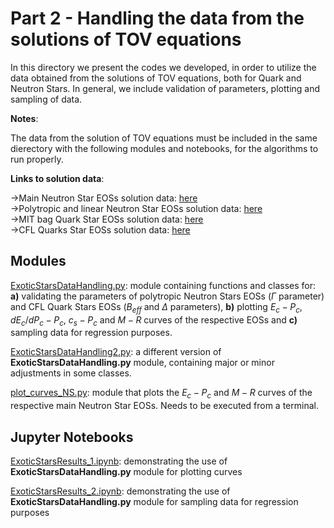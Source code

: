 # Part 2 - Handling the data from the solutions of TOV equations

In this directory we present the codes we developed, in order to utilize the data obtained from the solutions of TOV equations, both for Quark and Neutron Stars. In general, we include validation of parameters, plotting and sampling of data.

**Notes**:

The data from the solution of TOV equations must be included in the same dierectory with the following modules and notebooks, for the algorithms to run properly.

**Links to solution data**:

->Main Neutron Star EOSs solution data: [here](https://drive.google.com/drive/folders/1tzKjCmlceXtXBja5AHdiDcJv3q4RlP-a)<br>
->Polytropic and linear Neutron Star EOSs solution data: [here](https://drive.google.com/drive/folders/1iJNcD9arRdhSIKv6iQoxUYLkpZilexu4)<br>
->MIT bag Quark Star EOSs solution data: [here](https://drive.google.com/drive/folders/1ggiVcc7ypTlooGC-VL1rPPhoCQL4Udgp)<br>
->CFL Quarks Star EOSs solution data: [here](https://drive.google.com/drive/folders/1v7T21M9TRBBpSC7YjSZnBx3M62FIM82s)

## Modules

[ExoticStarsDataHandling.py](https://github.com/istergak/MSc-Computational-Physics-AUTH/blob/main/Thesis%20-%20ML%20and%20ANNs%20regression%20models%20for%20Exotic%20Star's%20EOSs/Part%202%20-%20Handling%20the%20TOV%20equations%20solution%20data%20for%20Exotic%20Stars/ExoticStarsDataHandling.py): module containing functions and classes for: **a)** validating the parameters of polytropic Neutron Stars EOSs ($\Gamma$ parameter) and CFL Quark Stars EOSs ($B_{eff}$ and $\Delta$ parameters), **b)** plotting $E_c-P_c$, $dE_c/dP_c-P_c$, $c_s-P_c$ and $M-R$ curves of the respective EOSs and **c)** sampling data for regression purposes.

[ExoticStarsDataHandling2.py](https://github.com/istergak/MSc-Computational-Physics-AUTH/blob/main/Thesis%20-%20ML%20and%20ANNs%20regression%20models%20for%20Exotic%20Star's%20EOSs/Part%202%20-%20Handling%20the%20TOV%20equations%20solution%20data%20for%20Exotic%20Stars/ExoticStarsDataHandling2.py): a different version of **ExoticStarsDataHandling.py** module, containing major or minor adjustments in some classes.

[plot_curves_NS.py](https://github.com/istergak/MSc-Computational-Physics-AUTH/blob/main/Thesis%20-%20ML%20and%20ANNs%20regression%20models%20for%20Exotic%20Star's%20EOSs/Part%202%20-%20Handling%20the%20TOV%20equations%20solution%20data%20for%20Exotic%20Stars/plot_curves_NS.py): module that plots the $E_c-P_c$ and $M-R$ curves of the respective main Neutron Star EOSs. Needs to be executed from a terminal.

## Jupyter Notebooks

[ExoticStarsResults_1.ipynb](https://github.com/istergak/MSc-Computational-Physics-AUTH/blob/main/Thesis%20-%20ML%20and%20ANNs%20regression%20models%20for%20Exotic%20Star's%20EOSs/Part%202%20-%20Handling%20the%20TOV%20equations%20solution%20data%20for%20Exotic%20Stars/ExoticStarsResults_1.ipynb): demonstrating the use of **ExoticStarsDataHandling.py** module for plotting curves

[ExoticStarsResults_2.ipynb](https://github.com/istergak/MSc-Computational-Physics-AUTH/blob/main/Thesis%20-%20ML%20and%20ANNs%20regression%20models%20for%20Exotic%20Star's%20EOSs/Part%202%20-%20Handling%20the%20TOV%20equations%20solution%20data%20for%20Exotic%20Stars/ExoticStarsResults_2.ipynb): demonstrating the use of **ExoticStarsDataHandling.py** module for sampling data for regression purposes
